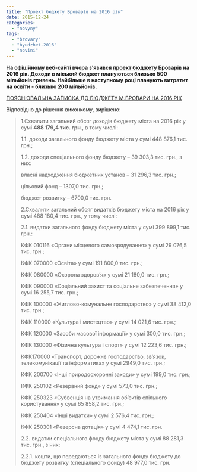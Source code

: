 ```yaml
---
title: "Проект бюджету Броварів на 2016 рік"
date: 2015-12-24
categories: 
  - "novyny"
tags: 
  - "brovary"
  - "byudzhet-2016"
  - "novini"
---
```


**На офіційному веб-сайті вчора з'явився [проект бюджету](http://brovary-rada.gov.ua/r%D1%96shennya-vikonavchogo-kom%D1%96tetu-v%D1%96d-22122015%E2%84%96778pro-proekt-byudzhetu-m%D1%96sta-na-2016-r%D1%96k) Броварів на 2016 рік. Доходи в міський бюджет плануються близько 500 мільйонів гривень. Найбільше в наступному році планують витратит на освіти - близько 200 мільйонів.**

[ПОЯСНЮВАЛЬНА ЗАПИСКА ДО БЮДЖЕТУ М.БРОВАРИ НА 2016 РІК](https://onedrive.live.com/redir?resid=72571393D4771099!4897&authkey=!AMA2H8QucBle5VM&ithint=file%2cdoc)

Відповідно до рішення виконкому, вирішено:

> 1.Схвалити загальний обсяг доходів бюджету міста на 2016 рік у сумі **488 179,4 тис. грн**., в тому числі:
> 
> 1.1. доходи загального фонду бюджету міста у сумі 448 876,1 тис. грн.;
> 
> 1.2. доходи спеціального фонду бюджету – 39 303,3 тис. грн., з них:
> 
> власні надходження бюджетних установ – 31 296,3 тис. грн.;
> 
> цільовий фонд – 1307,0 тис. грн.;
> 
> бюджет розвитку – 6700,0 тис. грн.
> 
> 2.Схвалити загальний обсяг видатків бюджету міста на 2016 рік у сумі 488 180,4 тис. грн., у тому числі:
> 
> 2.1. видатки загального фонду бюджету міста у сумі 399 899,1 тис. грн.:
> 
> КФК 010116 «Органи місцевого самоврядування» у сумі 29 076,5 тис. грн.;
> 
> КФК 070000 «Освіта» у сумі 191 800,0 тис. грн.;
> 
> КФК 080000 «Охорона здоров’я» у сумі 21 180,0 тис. грн.;
> 
> КФК 090000 «Соціальний захист та соціальне забезпечення» у сумі 16 255,7 тис. грн.;
> 
> КФК 100000 «Житлово-комунальне господарство» у сумі 38 412,0 тис. грн.;
> 
> КФК 110000 «Культура і мистецтво» у сумі 14 021,6 тис. грн.;
> 
> КФК 120000 «Засоби масової інформації» у сумі 300,0 тис. грн.;
> 
> КФК 130000 «Фізична культура і спорт» у сумі 12 223,6 тис. грн.;
> 
> КФК170000 «Транспорт, дорожнє господарство, зв’язок, телекомунікації та інформатика» у сумі 2949,0 тис. грн.;
> 
> КФК 200700 «Інші природоохоронні заходи» у сумі 199,0 тис. грн.;
> 
> КФК 250102 «Резервний фонд» у сумі 573,0 тис. грн.;
> 
> КФК 250323 «Субвенція на утримання об’єктів спільного користування» у сумі 65 858,2 тис. грн.;
> 
> КФК 250404 «Інші видатки» у сумі 2 576,4 тис. грн.;
> 
> КФК 250301 «Реверсна дотація» у сумі 4 474,1 тис. грн.
> 
> 2.2. видатки спеціального фонду бюджету міста у сумі 88 281,3 тис. грн., з них:
> 
> 2.2.1. кошти, що передаються із загального фонду бюджету до бюджету розвитку (спеціального фонду) 48 977,0 тис. грн.
